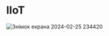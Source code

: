 # IIoT
![Знімок екрана 2024-02-25 234420](https://github.com/zabimary12/IIoT/assets/60661185/93c86af9-12d5-4107-9320-97ee0f91853f)
